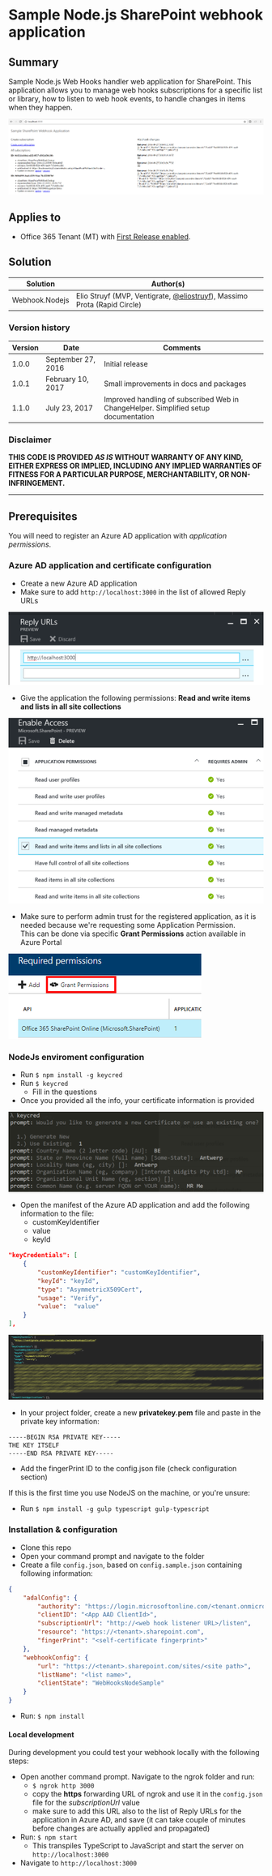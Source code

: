 # Sample Node.js SharePoint webhook application

## Summary

Sample Node.js Web Hooks handler web application for SharePoint. This application allows you to manage web hooks subscriptions for a specific list or library, how to listen to web hook events, to handle changes in items when they happen.

![Notification sample](./assets/homepage-view.png)

## Applies to

- Office 365 Tenant (MT) with [First Release enabled](https://support.office.com/en-us/article/Set-up-the-Standard-or-First-Release-options-in-Office-365-3b3adfa4-1777-4ff0-b606-fb8732101f47).

## Solution
Solution | Author(s)
---------|----------
Webhook.Nodejs | Elio Struyf (MVP, Ventigrate, [@eliostruyf](https://twitter.com/eliostruyf)), Massimo Prota (Rapid Circle)

### Version history
Version  | Date | Comments
---------| -----| --------
1.0.0  | September 27, 2016 | Initial release
1.0.1  | February 10, 2017 | Small improvements in docs and packages
1.1.0  | July 23, 2017 | Improved handling of subscribed Web in ChangeHelper. Simplified setup documentation

### Disclaimer
**THIS CODE IS PROVIDED *AS IS* WITHOUT WARRANTY OF ANY KIND, EITHER EXPRESS OR IMPLIED, INCLUDING ANY IMPLIED WARRANTIES OF FITNESS FOR A PARTICULAR PURPOSE, MERCHANTABILITY, OR NON-INFRINGEMENT.**

---

## Prerequisites

You will need to register an Azure AD application with *application permissions*.

### Azure AD application and certificate configuration
- Create a new Azure AD application
- Make sure to add `http://localhost:3000` in the list of allowed Reply URLs

![Reply URLs](./assets/azure-ad-replyurls-1.png)

- Give the application the following permissions: **Read and write items and lists in all site collections**

![Read & Write permissions](./assets/azure-ad-permissions.png)

- Make sure to perform admin trust for the registered application, as it is needed because we're requesting some Application Permission.  
  This can be done via specific **Grant Permissions**  action available in Azure Portal

![Grant permissions - Admin trust](./assets/azure-ad-permissions-grant.png)

### NodeJs enviroment configuration
- Run `$ npm install -g keycred`
- Run `$ keycred`
    - Fill in the questions
- Once you provided all the info, your certificate information is provided

![Certificate information](./assets/certificate.png)

- Open the manifest of the Azure AD application and add the following information to the file:
    - customKeyIdentifier
    - value
    - keyId

```JSON
"keyCredentials": [
    {
        "customKeyIdentifier": "customKeyIdentifier",
        "keyId": "keyId",
        "type": "AsymmetricX509Cert",
        "usage": "Verify",
        "value":  "value"
    }
],
```

![keyCredentials config](./assets/manifest.png)

- In your project folder, create a new **privatekey.pem** file and paste in the private key information:

```
-----BEGIN RSA PRIVATE KEY-----
THE KEY ITSELF
-----END RSA PRIVATE KEY-----
```

- Add the fingerPrint ID to the config.json file (check configuration section)

If this is the first time you use NodeJS on the machine, or you're unsure:

-  Run `$ npm install -g gulp typescript gulp-typescript`

### Installation & configuration
- Clone this repo
- Open your command prompt and navigate to the folder
- Create a file `config.json`, based on `config.sample.json` containing following information:
```JSON
{
    "adalConfig": {
        "authority": "https://login.microsoftonline.com/<tenant.onmicrosoft.com>",
        "clientID": "<App AAD ClientId>",
        "subscriptionUrl": "http://<web hook listener URL>/listen",
        "resource": "https://<tenant>.sharepoint.com",
        "fingerPrint": "<self-certificate fingerprint>"
    },
    "webhookConfig": {
        "url": "https://<tenant>.sharepoint.com/sites/<site path>",
        "listName": "<list name>",
        "clientState": "WebHooksNodeSample"
    }
}
```

- Run: `$ npm install`

####  Local development
During development you could test your webhook locally with the following steps:
- Open another command prompt. Navigate to the ngrok folder and run:
    - `$ ngrok http 3000`
    - copy the **https** forwarding URL of ngrok and use it in the `config.json` file for the _subscriptionUrl_ value
    - make sure to add this URL also to the list of Reply URLs for the application in Azure AD, and save (it can take couple of minutes before changes are actually applied and propagated)
- Run: `$ npm start`
    - This transpiles TypeScript to JavaScript and start the server on `http://localhost:3000`
- Navigate to `http://localhost:3000`